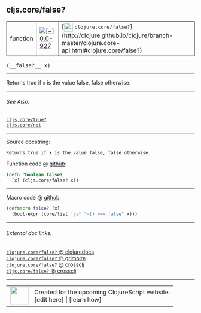 ## cljs.core/false?



 <table border="1">
<tr>
<td>function</td>
<td><a href="https://github.com/cljsinfo/cljs-api-docs/tree/0.0-927"><img valign="middle" alt="[+] 0.0-927" title="Added in 0.0-927" src="https://img.shields.io/badge/+-0.0--927-lightgrey.svg"></a> </td>
<td>
[<img height="24px" valign="middle" src="http://i.imgur.com/1GjPKvB.png"> <samp>clojure.core/false?</samp>](http://clojure.github.io/clojure/branch-master/clojure.core-api.html#clojure.core/false?)
</td>
</tr>
</table>


 <samp>
(__false?__ x)<br>
</samp>

---

Returns true if `x` is the value false, false otherwise.

---


###### See Also:

[`cljs.core/true?`](cljs.core_trueQMARK.md)<br>
[`cljs.core/not`](cljs.core_not.md)<br>

---


Source docstring:

```
Returns true if x is the value false, false otherwise.
```


Function code @ [github](https://github.com/clojure/clojurescript/blob/r3030/src/cljs/cljs/core.cljs#L1636-L1638):

```clj
(defn ^boolean false?
  [x] (cljs.core/false? x))
```

<!--
Repo - tag - source tree - lines:

 <pre>
clojurescript @ r3030
└── src
    └── cljs
        └── cljs
            └── <ins>[core.cljs:1636-1638](https://github.com/clojure/clojurescript/blob/r3030/src/cljs/cljs/core.cljs#L1636-L1638)</ins>
</pre>

-->

---

Macro code @ [github](https://github.com/clojure/clojurescript/blob/r3030/src/clj/cljs/core.clj#L301-L302):

```clj
(defmacro false? [x]
  (bool-expr (core/list 'js* "~{} === false" x)))
```

<!--
Repo - tag - source tree - lines:

 <pre>
clojurescript @ r3030
└── src
    └── clj
        └── cljs
            └── <ins>[core.clj:301-302](https://github.com/clojure/clojurescript/blob/r3030/src/clj/cljs/core.clj#L301-L302)</ins>
</pre>
-->

---


###### External doc links:

[`clojure.core/false?` @ clojuredocs](http://clojuredocs.org/clojure.core/false_q)<br>
[`clojure.core/false?` @ grimoire](http://conj.io/store/v1/org.clojure/clojure/1.7.0-beta3/clj/clojure.core/false%3F/)<br>
[`clojure.core/false?` @ crossclj](http://crossclj.info/fun/clojure.core/false%3F.html)<br>
[`cljs.core/false?` @ crossclj](http://crossclj.info/fun/cljs.core.cljs/false%3F.html)<br>

---

 <table>
<tr><td>
<img valign="middle" align="right" width="48px" src="http://i.imgur.com/Hi20huC.png">
</td><td>
Created for the upcoming ClojureScript website.<br>
[edit here] | [learn how]
</td></tr></table>

[edit here]:https://github.com/cljsinfo/cljs-api-docs/blob/master/cljsdoc/cljs.core_falseQMARK.cljsdoc
[learn how]:https://github.com/cljsinfo/cljs-api-docs/wiki/cljsdoc-files

<!--

This information was too distracting to show to readers, but I'll leave it
commented here since it is helpful to:

- pretty-print the data used to generate this document
- and show how to retrieve that data



The API data for this symbol:

```clj
{:description "Returns true if `x` is the value false, false otherwise.",
 :return-type boolean,
 :ns "cljs.core",
 :name "false?",
 :signature ["[x]"],
 :history [["+" "0.0-927"]],
 :type "function",
 :related ["cljs.core/true?" "cljs.core/not"],
 :full-name-encode "cljs.core_falseQMARK",
 :source {:code "(defn ^boolean false?\n  [x] (cljs.core/false? x))",
          :title "Function code",
          :repo "clojurescript",
          :tag "r3030",
          :filename "src/cljs/cljs/core.cljs",
          :lines [1636 1638]},
 :extra-sources [{:code "(defmacro false? [x]\n  (bool-expr (core/list 'js* \"~{} === false\" x)))",
                  :title "Macro code",
                  :repo "clojurescript",
                  :tag "r3030",
                  :filename "src/clj/cljs/core.clj",
                  :lines [301 302]}],
 :full-name "cljs.core/false?",
 :clj-symbol "clojure.core/false?",
 :docstring "Returns true if x is the value false, false otherwise."}

```

Retrieve the API data for this symbol:

```clj
;; from Clojure REPL
(require '[clojure.edn :as edn])
(-> (slurp "https://raw.githubusercontent.com/cljsinfo/cljs-api-docs/catalog/cljs-api.edn")
    (edn/read-string)
    (get-in [:symbols "cljs.core/false?"]))
```

-->
